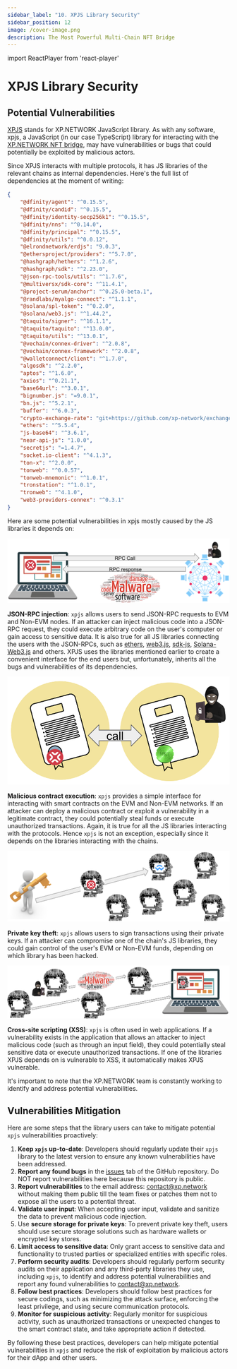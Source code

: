 ```yaml
---
sidebar_label: "10. XPJS Library Security"
sidebar_position: 12
image: /cover-image.png
description: The Most Powerful Multi-Chain NFT Bridge
---
```


import ReactPlayer from 'react-player'

# XPJS Library Security

<ReactPlayer className="introduction-player" controls url='https://youtu.be/46Mwlo6GTso' />

## Potential Vulnerabilities

[XPJS](https://github.com/XP-NETWORK/xpjs/tree/bleeding-edge) stands for XP.NETWORK JavaScript library. As with any software, xpjs, a JavaScript (in our case TypeScript) library for interacting with the [XP.NETWORK NFT bridge](https://bridge.xp.network/#), may have vulnerabilities or bugs that could potentially be exploited by malicious actors. 

Since XPJS interacts with multiple protocols, it has JS libraries of the relevant chains as internal dependencies. Here's the full list of dependencies at the moment of writing:

```json
{
    "@dfinity/agent": "^0.15.5",
    "@dfinity/candid": "^0.15.5",
    "@dfinity/identity-secp256k1": "^0.15.5",
    "@dfinity/nns": "^0.14.0",
    "@dfinity/principal": "^0.15.5",
    "@dfinity/utils": "^0.0.12",
    "@elrondnetwork/erdjs": "9.0.3",
    "@ethersproject/providers": "^5.7.0",
    "@hashgraph/hethers": "^1.2.6",
    "@hashgraph/sdk": "^2.23.0",
    "@json-rpc-tools/utils": "^1.7.6",
    "@multiversx/sdk-core": "^11.4.1",
    "@project-serum/anchor": "^0.25.0-beta.1",
    "@randlabs/myalgo-connect": "^1.1.1",
    "@solana/spl-token": "^0.2.0",
    "@solana/web3.js": "^1.44.2",
    "@taquito/signer": "^16.1.1",
    "@taquito/taquito": "^13.0.0",
    "@taquito/utils": "^13.0.1",
    "@vechain/connex-driver": "^2.0.8",
    "@vechain/connex-framework": "^2.0.8",
    "@walletconnect/client": "^1.7.0",
    "algosdk": "^2.2.0",
    "aptos": "^1.6.0",
    "axios": "^0.21.1",
    "base64url": "^3.0.1",
    "bignumber.js": "=9.0.1",
    "bn.js": "^5.2.1",
    "buffer": "^6.0.3",
    "crypto-exchange-rate": "git+https://github.com/xp-network/exchange-rate#a2915673342ee33aedd1cb4a12b304c36f55fa15",
    "ethers": "^5.5.4",
    "js-base64": "^3.6.1",
    "near-api-js": "1.0.0",
    "secretjs": "=1.4.7",
    "socket.io-client": "^4.1.3",
    "ton-x": "^2.0.0",
    "tonweb": "^0.0.57",
    "tonweb-mnemonic": "^1.0.1",
    "tronstation": "^1.0.1",
    "tronweb": "^4.1.0",
    "web3-providers-connex": "^0.3.1"
}
```

Here are some potential vulnerabilities in xpjs mostly caused by the JS libraries it depends on:

![JSON-RPC](../../static/img/bridge3/RPC-Injection.png)

**JSON-RPC injection**: `xpjs` allows users to send JSON-RPC requests to EVM and Non-EVM nodes. If an attacker can inject malicious code into a JSON-RPC request, they could execute arbitrary code on the user's computer or gain access to sensitive data. It is also true for all JS libraries connecting the users with the JSON-RPCs, such as [ethers](https://docs.ethers.org/v6/), [web3.js](https://web3js.readthedocs.io/en/v1.8.2/), [sdk-js](https://docs.multiversx.com/sdk-and-tools/sdk-js/), [Solana-Web3.js](https://docs.solana.com/developing/clients/javascript-api) and others. XPJS uses the libraries mentioned earlier to create a convenient interface for the end users but, unfortunately, inherits all the bugs and vulnerabilities of its dependencies.

![Contract Malware](../../static/img/bridge3/Malicious-contract.png)

**Malicious contract execution**: `xpjs` provides a simple interface for interacting with smart contracts on the EVM and Non-EVM networks. If an attacker can deploy a malicious contract or exploit a vulnerability in a legitimate contract, they could potentially steal funds or execute unauthorized transactions. Again, it is true for all the JS libraries interacting with the protocols. Hence `xpjs` is not an exception, especially since it depends on the libraries interacting with the chains.

![Key Theft](../../static/img/bridge3/Private-key-theft.png)

**Private key theft**: `xpjs` allows users to sign transactions using their private keys. If an attacker can compromise one of the chain's JS libraries, they could gain control of the user's EVM or Non-EVM funds, depending on which library has been hacked.

![XSS](../../static/img/bridge3/XSS.png)

**Cross-site scripting (XSS)**: `xpjs` is often used in web applications. If a vulnerability exists in the application that allows an attacker to inject malicious code (such as through an input field), they could potentially steal sensitive data or execute unauthorized transactions. If one of the libraries XPJS depends on is vulnerable to XSS, it automatically makes XPJS vulnerable.

It's important to note that the XP.NETWORK team is constantly working to identify and address potential vulnerabilities.

## Vulnerabilities Mitigation

Here are some steps that the library users can take to mitigate potential `xpjs` vulnerabilities proactively:

1. **Keep `xpjs` up-to-date**: Developers should regularly update their `xpjs` library to the latest version to ensure any known vulnerabilities have been addressed.
2. **Report any found bugs** in the [issues](https://github.com/XP-NETWORK/xpjs/issues) tab of the GitHub repository. Do NOT report vulnerabilities here because this repository is public.
3. **Report vulnerabilities** to the email address: contact@xp.network without making them public till the team fixes or patches them not to expose all the users to a potential threat.
4. **Validate user input**: When accepting user input, validate and sanitize the data to prevent malicious code injection.
5. Use **secure storage for private keys**: To prevent private key theft, users should use secure storage solutions such as hardware wallets or encrypted key stores.
6. **Limit access to sensitive data**: Only grant access to sensitive data and functionality to trusted parties or specialized entities with specific roles.
7. **Perform security audits**: Developers should regularly perform security audits on their application and any third-party libraries they use, including `xpjs`, to identify and address potential vulnerabilities and report any found vulnerabilities to contact@xp.network.
8. **Follow best practices**: Developers should follow best practices for secure codings, such as minimizing the attack surface, enforcing the least privilege, and using secure communication protocols.
9. **Monitor for suspicious activity**: Regularly monitor for suspicious activity, such as unauthorized transactions or unexpected changes to the smart contract state, and take appropriate action if detected.

By following these best practices, developers can help mitigate potential vulnerabilities in `xpjs` and reduce the risk of exploitation by malicious actors for their dApp and other users.
